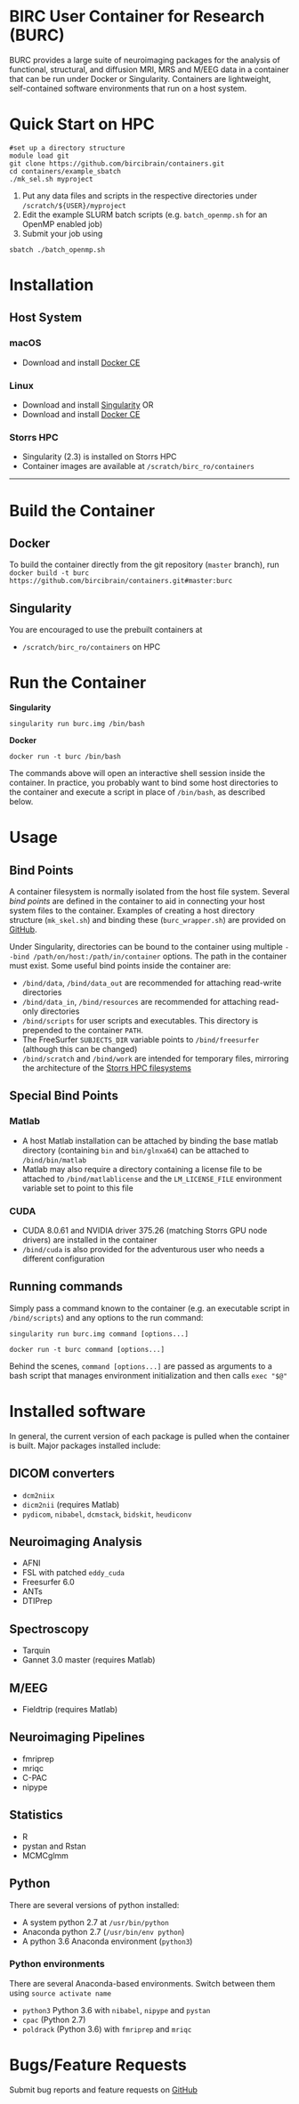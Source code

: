 # BIRC User Container for Research (BURC)

BURC provides a large suite of neuroimaging packages for the analysis of functional, structural, and diffusion MRI, MRS and M/EEG data in a container that can be run under Docker or Singularity. Containers are lightweight, self-contained software environments that run on a host system.

# Quick Start on HPC

```
#set up a directory structure
module load git
git clone https://github.com/bircibrain/containers.git
cd containers/example_sbatch
./mk_sel.sh myproject
```

1. Put any data files and scripts in the respective directories under `/scratch/${USER}/myproject`
2. Edit the example SLURM batch scripts (e.g. `batch_openmp.sh` for an OpenMP enabled job)
3. Submit your job using

`sbatch ./batch_openmp.sh`



# Installation

## Host System
### macOS
- Download and install [Docker CE](https://store.docker.com/editions/community/docker-ce-desktop-mac)

### Linux

- Download and install [Singularity](http://singularity.lbl.gov) OR
- Download and install [Docker CE](https://store.docker.com/editions/community/docker-ce-desktop-mac) 

### Storrs HPC

- Singularity (2.3) is installed on Storrs HPC
- Container images are available at `/scratch/birc_ro/containers`


---

# Build the Container

## Docker
To build the container directly from the git repository (`master` branch), run
`docker build -t burc https://github.com/bircibrain/containers.git#master:burc`

## Singularity
You are encouraged to use the prebuilt containers at 

- `/scratch/birc_ro/containers` on HPC



# Run the Container

**Singularity**

`singularity run burc.img /bin/bash`

**Docker**

`docker run -t burc /bin/bash`

The commands above will open an interactive shell session inside the container. In practice, you probably want to bind some host directories to the container and execute a script in place of `/bin/bash`, as described below.


# Usage

## Bind Points

A container filesystem is normally isolated from the host file system. Several *bind points* are defined in the container to aid in connecting your host system files to the container. Examples of creating a host directory structure (`mk_skel.sh`) and binding these (`burc_wrapper.sh`) are provided on [GitHub](https://github.com/bircibrain/containers).

Under Singularity, directories can be bound to the container using multiple `--bind /path/on/host:/path/in/container` options. The path in the container must exist. Some useful bind points inside the container are:

- `/bind/data`, `/bind/data_out` are recommended for attaching read-write directories
- `/bind/data_in`, `/bind/resources` are recommended for attaching read-only directories
- `/bind/scripts` for user scripts and executables. This directory is prepended to the container `PATH`.
- The FreeSurfer `SUBJECTS_DIR` variable points to `/bind/freesurfer` (although this can be changed)
- `/bind/scratch` and `/bind/work` are intended for temporary files, mirroring the architecture of the [Storrs HPC filesystems](https://wiki.hpc.uconn.edu/index.php/Data_Storage_Guide)

## Special Bind Points 

### Matlab

- A host Matlab installation can be attached by binding the base matlab directory (containing `bin` and `bin/glnxa64`) can be attached to `/bind/bin/matlab` 
- Matlab may also require a directory containing a license file to be attached to `/bind/matlablicense` and the `LM_LICENSE_FILE` environment variable set to point to this file

### CUDA

- CUDA 8.0.61 and NVIDIA driver 375.26 (matching Storrs GPU node drivers) are installed in the container
- `/bind/cuda` is also provided for the adventurous user who needs a different configuration


## Running commands

Simply pass a command known to the container (e.g. an executable script in `/bind/scripts`) and any options to the run command:

`singularity run burc.img command [options...]`

`docker run -t burc command [options...]`

Behind the scenes, `command [options...]` are passed as arguments to a bash script that manages environment initialization and then calls 
`exec "$@"`


# Installed software

In general, the current version of each package is pulled when the container is built. Major packages installed include:

## DICOM converters
- `dcm2niix`
- `dicm2nii` (requires Matlab)
- `pydicom`, `nibabel`, `dcmstack`, `bidskit`, `heudiconv`

## Neuroimaging Analysis
- AFNI
- FSL with patched `eddy_cuda`
- Freesurfer 6.0
- ANTs
- DTIPrep

## Spectroscopy

- Tarquin
- Gannet 3.0 master (requires Matlab)

## M/EEG

- Fieldtrip (requires Matlab)

## Neuroimaging Pipelines

- fmriprep
- mriqc
- C-PAC
- nipype

## Statistics

- R
- pystan and Rstan
- MCMCglmm

## Python

There are several versions of python installed:

- A system python 2.7 at `/usr/bin/python`
- Anaconda python 2.7 (`/usr/bin/env python`)
- A python 3.6 Anaconda environment (`python3`)


### Python environments

There are several Anaconda-based environments. Switch between them using `source activate name`

- `python3` Python 3.6 with `nibabel`, `nipype` and `pystan`
- `cpac` (Python 2.7)
- `poldrack` (Python 3.6) with `fmriprep` and `mriqc`


# Bugs/Feature Requests

Submit bug reports and feature requests on [GitHub](https://github.com/bircibrain/containers/issues/)




